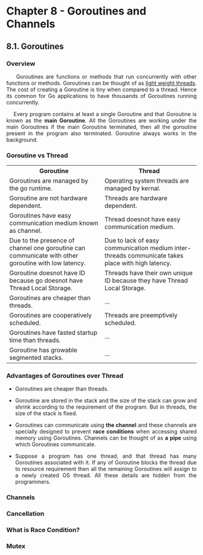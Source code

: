 # **Chapter 8 - Goroutines and Channels**

## **8.1. Goroutines**

### **Overview**

<p style="text-align:justify">
&nbsp;&nbsp;&nbsp;&nbsp;Goroutines are functions or methods that run concurrently with other functions or methods. Goroutines can be thought of as <u>light weight threads</u>. The cost of creating a Goroutine is tiny when compared to a thread. Hence its common for Go applications to have thousands of Goroutines running concurrently.</p>
<p style="text-align:justify">
&nbsp;&nbsp;&nbsp;&nbsp;Every program contains at least a single Goroutine and that Goroutine is known as the <b>main Goroutine</b>. All the Goroutines are working under the main Goroutines if the main Goroutine terminated, then all the goroutine present in the program also terminated. Goroutine always works in the background.
</p>

### **Goroutine vs Thread**
<table>
    <tr>
        <th>Goroutine</th>
        <th>Thread</th>
    </tr>
    <tr>
        <td>Goroutines are managed by the go runtime.</td>
        <td>Operating system threads are managed by kernal.</td>
    </tr>
    <tr>
        <td>Goroutine are not hardware dependent.</td>
        <td>Threads are hardware dependent.</td>
    </tr>
    <tr>
        <td>Goroutines have easy communication medium known as channel.</td>
        <td>Thread doesnot have easy communication medium.</td>
    </tr>
    <tr>
        <td>Due to the presence of channel one goroutine can communicate with other goroutine with low latency.</td>
        <td>Due to lack of easy communication medium inter-threads communicate takes place with high latency.</td>
    </tr>
    <tr>
        <td>Goroutine doesnot have ID because go doesnot have Thread Local Storage.</td>
        <td>Threads have their own unique ID because they have Thread Local Storage.</td>
    </tr>
    <tr>
        <td>Goroutines are cheaper than threads.</td>
        <td>...</td>
    </tr>
    <tr>
        <td>Goroutines are cooperatively scheduled.</td>
        <td>Threads are preemptively scheduled.</td>
    </tr>
    <tr>
        <td>Goroutines have fasted startup time than threads.</td>
        <td>...</td>
    </tr>
    <tr>
        <td>Goroutine has growable segmented stacks.</td>
        <td>...</td>
    </tr>
</table>

### **Advantages of Goroutines over Thread**

- <p style="text-align:justify">Goroutines are cheaper than threads.</p>
- <p style="text-align:justify">Goroutine are stored in the stack and the size of the stack can grow and shrink according to the requirement of the program. But in threads, the size of the stack is fixed.</p>
- <p style="text-align:justify">Goroutines can communicate using <b>the channel</b> and these channels are specially designed to prevent <b>race conditions</b> when accessing shared memory using Goroutines. Channels can be thought of as <b>a pipe</b> using which Goroutines communicate.</p>
- <p style="text-align:justify">Suppose a program has one thread, and that thread has many Goroutines associated with it. If any of Goroutine blocks the thread due to resource requirement then all the remaining Goroutines will assign to a newly created OS thread. All these details are hidden from the programmers.</p>

### **Channels**

### **Cancellation**

### **What is Race Condition?**

### **Mutex**

